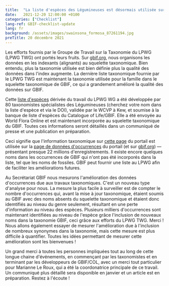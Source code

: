 ```yaml
---
title:  "La liste d'espèces des Légumineuses est désormais utilisée sur GBIF"
date:   2021-12-20 12:00:00 +0100
categories: ["Checklist"]
lang-ref: GBIF-checklist-update
lang: fr
background: /assets/images/swainsona_formosa_87261194.jpg
preTitle: 20 décembre 2021
---
```


Les efforts fournis par le Groupe de Travail sur la Taxonomie du LPWG (LPWG TWG) ont portés leurs fruits. Sur [gbif.org](https://www.gbif.org/), nous organisons les données en les indexants (alignants) au squelette taxonomique. Bien entendu, plus la taxonomie utilisée est bien définie plus la qualité des données dans l'index augmente. La dernière liste taxonomique fournie par le LPWG TWG est maintenant la taxonomie utilisée pour la famille dans le squelette taxonomique de GBIF, ce qui a grandement amélioré la qualité des données sur GBIF.

Cette [liste d'espèces](https://data.catalogueoflife.org/dataset/2304/about) dérivée du travail du LPWG WG a été développée par 80 taxonomistes spécialistes des Légumineuses (cherchez votre nom dans la liste d'espèce et via le DOI), validée par le WCVP à Kew, et soumise à la banque de liste d'espèces du Catalogue of Life/GBIF. Elle a été envoyée au World Flora Online et est maintenant incorporée au squelette taxonomique du GBIF. Toutes ces informations seront détaillés dans un communiqué de presse et une publication en préparation.

Ceci signifie que l'information taxonomique sur [cette page](https://www.legumedata.org/taxonomy/browse) du portail est utilisée sur la [page de données d'occurrences](https://www.legumedata.org/data?view=MAP) du portail (et sur [gbif.org](https://www.gbif.org/)) — présentant presque 22 millions d'enregistrements. Il existe encore quelques noms dans les occurrences de GBIF qui n'ont pas été incorporés dans la liste, tel que les noms de fossiles. GBIF peut fournir une liste au LPWG afin de faciliter les améliorations futures.

Au Secrétariat GBIF nous mesurons l'amélioration des données d'occurrences due aux travaux taxonomiques. C'est un nouveau type d'analyse pour nous. La mesure la plus facile à surveiller est de compter le nombre d'occurrences qui, avant la mise à jour taxonomique, étaient soumis au GBIF avec des noms absents du squelette taxonomique et étaient donc idemtifiés au niveau du genre seulement, résultant en une perte d'information au niveau des espèces. Plusieurs milliers d'occurrences sont maintenant identifiées au niveau de l'espèce grâce l'inclusion de nouveaux noms dans la taxonomie GBIF, ceci grâce aux efforts du LPWG TWG. Merci ! Nous allons également essayer de mesurer l'amélioration due à l'inclusion de nombreux synonymes dans la taxonomie, mais cette mesure est plus difficile à quantifier. Toutes les idées permettant de mesurer cette amélioration sont les bienvenues !

Un grand merci à toutes les personnes impliquées tout au long de cette longue chaine d'événements, en commençant par les taxonomistes et en terminant par les développeurs de GBIF/COL, avec un merci tout particulier pour Marianne Le Roux, qui a été la coordonatrice principale de ce travail. Un communiqué plus détaillé sera disponible en janvier et un article est en préparation. Restez à l'écoute !